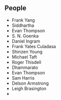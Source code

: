 ## People
- Frank Yang
- Siddhartha
- Evan Thompson
- S. N. Goenka
- Daniel Ingram
- Frank Yates Culadasa
- Shinzen Young
- Michael Taft
- Roger Thisdell
- Dhammarato
- Evan Thompson
- Sam Harris
- Delson Armstrong
- Leigh Brasington
- 